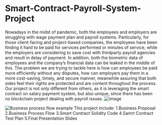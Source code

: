 # Smart-Contract-Payroll-System-Project
Nowadays in the midst of pandemic, both the employees and employers
are struggling with wage payment plan and payroll systems. Particularly,
for those client-facing and project-based companies, the employees
have been finding it hard to be paid for services performed or minutes
of service, while the employers are considering to save cost with thirdparty
payroll agencies and result in delay of payment. In addition, both
the biometric data of employees and the company’s financial data can
be leaked in the middle of this. The problem we are trying to tackle here
is how can employees be paid more efficiently without any disputes, how
can employers pay them in a more cost-saving, timely, and secure
manner, meanwhile assuring that both sides feel their rights are
protected and are content throughout the process. Our project is not
only different from others, as it is leveraging the smart contract on salary
payment system, but also unique, since there has been no blockchain
project dealing with payroll issues.
![image](https://user-images.githubusercontent.com/106794981/221376766-75798e83-4191-4924-8911-ba862071c385.png)

![Business process flow example](https://user-images.githubusercontent.com/106794981/221376571-26adadbc-0f36-4299-9e15-622b523afea0.jpeg)
This project include: 1.Business Proposal
2.Business Process Flow
3.Smart Contract Solidity Code
4.Samrt Contract Test Plan
5.Final Presentation Slides
